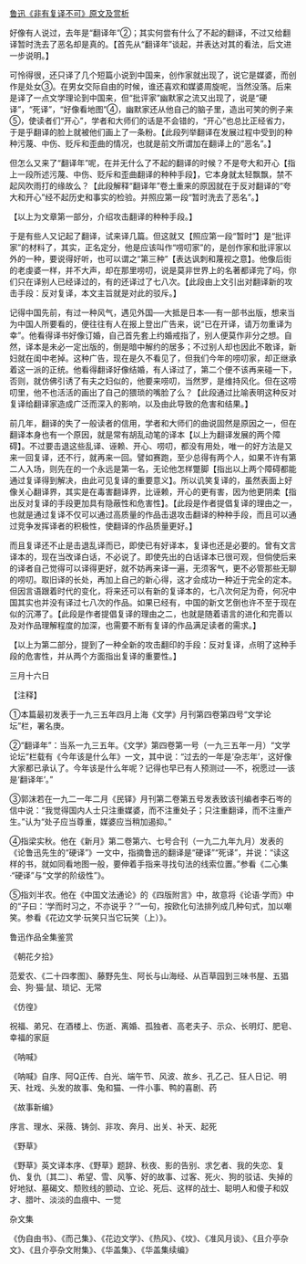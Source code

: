 [鲁迅《非有复译不可》原文及赏析](https://www.vrrw.net/wx/8606.html)

好像有人说过，去年是“翻译年”②；其实何尝有什么了不起的翻译，不过又给翻译暂时洗去了恶名却是真的。【首先从“翻译年”谈起，并表达对其的看法，后文进一步说明。】

可怜得很，还只译了几个短篇小说到中国来，创作家就出现了，说它是媒婆，而创作是处女③。在男女交际自由的时候，谁还喜欢和媒婆周旋呢，当然没落。后来是译了一点文学理论到中国来，但“批评家”幽默家之流又出现了，说是“硬译”，“死译”，“好像看地图”④，幽默家还从他自己的脑子里，造出可笑的例子来⑤，使读者们“开心”，学者和大师们的话是不会错的，“开心”也总比正经省力，于是乎翻译的脸上就被他们画上了一条粉。【此段列举翻译在发展过程中受到的种种污蔑、中伤、贬斥和歪曲的情况，也就是前文所谓加在翻译上的“恶名”。】



但怎么又来了“翻译年”呢，在并无什么了不起的翻译的时候？不是夸大和开心【指上一段所述污蔑、中伤、贬斥和歪曲翻译的种种手段】，它本身就太轻飘飘，禁不起风吹雨打的缘故么？【此段解释“翻译年”卷土重来的原因就在于反对翻译的“夸大和开心”经不起历史和事实的检验。并照应第一段“暂时洗去了恶名”。】

【以上为文章第一部分，介绍攻击翻译的种种手段。】

于是有些人又记起了翻译，试来译几篇。但这就又【照应第一段“暂时”】是“批评家”的材料了，其实，正名定分，他是应该叫作“唠叨家”的，是创作家和批评家以外的一种，要说得好听，也可以谓之“第三种”【表达讽刺和蔑视之意】。他像后街的老虔婆一样，并不大声，却在那里唠叨，说是莫非世界上的名著都译完了吗，你们只在译别人已经译过的，有的还译过了七八次。【此段由上文引出对翻译新的攻击手段：反对复译，本文主旨就是对此的驳斥。】

记得中国先前，有过一种风气，遇见外国──大抵是日本──有一部书出版，想来当为中国人所要看的，便往往有人在报上登出广告来，说“已在开译，请万勿重译为幸”。他看得译书好像订婚，自己首先套上约婚戒指了，别人便莫作非分之想。自然，译本是未必一定出版的，倒是暗中解约的居多；不过别人却也因此不敢译，新妇就在闺中老掉。这种广告，现在是久不看见了，但我们今年的唠叨家，却正继承着这一派的正统。他看得翻译好像结婚，有人译过了，第二个便不该再来碰一下，否则，就仿佛引诱了有夫之妇似的，他要来唠叨，当然罗，是维持风化。但在这唠叨里，他不也活活的画出了自己的猥琐的嘴脸了么？【此段通过比喻表明这种反对复译给翻译家造成广泛而深入的影响，以及由此导致的危害和结果。】

前几年，翻译的失了一般读者的信用，学者和大师们的曲说固然是原因之一，但在翻译本身也有一个原因，就是常有胡乱动笔的译本【以上为翻译发展的两个障碍】。不过要击退这些乱译、诬赖、开心、唠叨，都没有用处，唯一的好方法是又来一回复译，还不行，就再来一回。譬如赛跑，至少总得有两个人，如果不许有第二人入场，则先在的一个永远是第一名，无论他怎样蹩脚【指出以上两个障碍都能通过复译得到解决，由此可见复译的重要意义】。所以讥笑复译的，虽然表面上好像关心翻译界，其实是在毒害翻译界，比诬赖，开心的更有害，因为他更阴柔【指出反对复译的手段更加具有隐蔽性和危害性】。【此段是作者提倡复译的理由之一，也就是通过复译不仅可以通过高质量的作品击退攻击翻译的种种手段，而且可以通过竞争发挥译者的积极性，使翻译的作品质量更好。】

而且复译还不止是击退乱译而已，即使已有好译本，复译也还是必要的。曾有文言译本的，现在当改译白话，不必说了。即使先出的白话译本已很可观，但倘使后来的译者自己觉得可以译得更好，就不妨再来译一遍，无须客气，更不必管那些无聊的唠叨。取旧译的长处，再加上自己的新心得，这才会成功一种近于完全的定本。但因言语跟着时代的变化，将来还可以有新的复译本的，七八次何足为奇，何况中国其实也并没有译过七八次的作品。如果已经有，中国的新文艺倒也许不至于现在似的沉滞了。【此段是作者提倡复译的理由之二，也就是随着语言的进化和完善以及对作品理解程度的加深，也需要不断有复译的作品满足读者的需求。】

【以上为第二部分，提到了一种全新的攻击翻印的手段：反对复译，点明了这种手段的危害性，并从两个方面指出复译的重要性。】

三月十六日



【注释】

①本篇最初发表于一九三五年四月上海《文学》月刊第四卷第四号“文学论坛”栏，署名庚。

②“翻译年”：当系一九三五年。《文学》第四卷第一号（一九三五年一月）“文学论坛”栏载有《今年该是什么年》一文，其中说：“过去的一年是‘杂志年’，这好像大家都已承认了。今年该是什么年呢？记得也早已有人预测过──不，祝愿过──该是‘翻译年’。”

③郭沫若在一九二一年二月《民铎》月刊第二卷第五号发表致该刊编者李石岑的信中说：“我觉得国内人士只注重媒婆，而不注重处子；只注重翻译，而不注重产生。”认为“处子应当尊重，媒婆应当稍加遏抑。”

④指梁实秋。他在《新月》第二卷第六、七号合刊（一九二九年九月）发表的《论鲁迅先生的“硬译”》一文中，指摘鲁迅的翻译是“硬译”“死译”，并说：“读这样的书，就如同看地图一般，要伸着手指来寻找句法的线索位置。”参看《二心集·“硬译”与“文学的阶级性”》。

⑤指刘半农。他在《中国文法通论》的《四版附言》中，故意将《论语·学而》中的“子曰：‘学而时习之，不亦说乎？’”一句，按欧化句法排列成几种句式，加以嘲笑。参看《花边文学·玩笑只当它玩笑（上）》。

鲁迅作品全集鉴赏

《朝花夕拾》

范爱农、《二十四孝图》、藤野先生、阿长与山海经、从百草园到三味书屋、五猖会、狗·猫·鼠、琐记、无常

《仿徨》

祝福、弟兄、在酒楼上、伤逝、离婚、孤独者、高老夫子、示众、长明灯、肥皂、幸福的家庭

《呐喊》

《呐喊》自序、阿Q正传、白光、端午节、风波、故乡、孔乙己、狂人日记、明天、社戏、头发的故事、兔和猫、一件小事、鸭的喜剧、药

《故事新编》

序言、理水、采薇、铸剑、非攻、奔月、出关、补天、起死

《野草》

《野草》英文译本序、《野草》题辞、秋夜、影的告别、求乞者、我的失恋、复仇、复仇〔其二〕、希望、雪、风筝、好的故事、过客、死火、狗的驳诘、失掉的好地狱、墓碣文、颓败线的颤动、立论、死后、这样的战士、聪明人和傻子和奴才、腊叶、淡淡的血痕中、一觉

杂文集

《伪自由书》、《而己集》、《花边文学》、《热风》、《坟》、《准风月谈》、《且介亭杂文》、《且介亭杂文附集》、《华盖集》、《华盖集续编》

